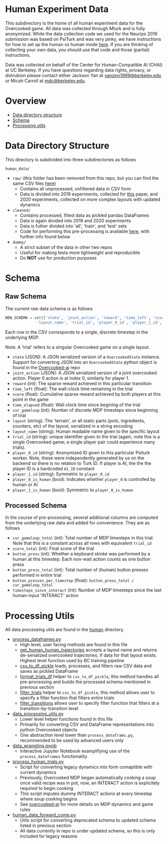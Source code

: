 # Human Experiment Data

This subdirectory is the home of all human experiment data for the Overcooked game. All data was collected through Mturk and is fully anonymized. While the data collection code we used for the Neurips 2019 submission was based on PsiTurk and was very janky, we have instructions for how to set up the human vs human mode [here](https://github.com/HumanCompatibleAI/overcooked_ai/tree/master/src/overcooked_demo#use-the-human-vs-human-game-mode). If you are thinking of collecting your own data, you should use that code and those (partial) instructions.

Data was collected on behalf of the Center for Human-Compatible AI (CHAI) at UC Berkeley. If you have questions regarding data rights, privacy, or distrubion please contact either Jackson Yan at yanzeyi1999@berkeley.edu or Micah Carroll at mdc@berkeley.edu.

# Overview 

* [Data directory structure](#data-directory-structure)
* [Schema](#Schema)
* [Processing utils](#processing-utils)

# Data Directory Structure

This directory is subdivided into three subdirectories as follows 

`human_data/`
* `raw/` (this folder has been removed from this repo, but you can find the same CSV files [here](https://github.com/HumanCompatibleAI/human_aware_rl/tree/master/human_aware_rl/data/human/anonymized))
  * Contains all unprocessed, unfiltered data in CSV form
  * Data is divided into 2019 experiments, collected for [this](https://arxiv.org/abs/1910.05789) paper, and 2020 experiments, collected on more complex layouts with updated dynamics
* `cleaned/`
  * Contains processed, filted data as pickled pandas DataFrames
  * Data is again divided into 2019 and 2020 experiments
  * Data is futher divided into 'all', 'train', and 'test' sets
  * Code for performing this pre-processing is available [here](../../human/process_dataframes.py), with further info found below
* `dummy/`
  * A strict subset of the data in other two repos
  * Useful for making tests more lightweight and reproducible
  * Do **NOT** use for production purposes

# Schema

## Raw Schema

The current raw data schema is as follows

```python
NEW_SCHEMA = set(['state', 'joint_action', 'reward', 'time_left', 'score', 'time_elapsed', 'cur_gameloop', 'layout', 
              'layout_name', 'trial_id', 'player_0_id', 'player_1_id', 'player_0_is_human', 'player_1_is_human'])
```

Each row in the CSV corresponds to a single, discrete timestep in the underlying MDP.

Note: A 'trial' refers to a singular Overcooked game on a single layout.

* `state` (JSON): A JSON serialized version of a `OvercookedState` instance. Support for converting JSON into an `OvercookedState` python object is found in the [Overcooked-ai](https://github.com/HumanCompatibleAI/overcooked_ai) repo
* `joint_action` (JSON): A JSON serialized version of a joint overcooked action. Player 0 action is at index 0, similarly for player 1.
* `reward` (int): The sparse reward achieved in this particular transition
* `time_left` (float): The wall-clock time remaining in the trial
* `score` (float): Cumulative sparse reward achieved by both players at this point in the game
* `time_elapsed` (float): Wall clock time since begining of the trial
* `cur_gameloop` (int): Number of discrete MDP timesteps since beginning of trial
* `layout` (string): The 'terrain', or all static parts (pots, ingredients, counters, etc) of the layout, serialized in a string encoding
* `layout_name` (string): Human readable name given to the specific layout
* `trial_id` (string): unique identifier given to the trial (again, note this is a single Overcooked game; a single player pair could experience many trials). 
* `player_0_id` (string): Anonymized ID given to this particular Psiturk worker. Note, these were independently generated by us on the backend so there is no relation to Turk ID. If player is AI, the the the player ID is a hardcoded `AI_ID` constant
* `player_1_id` (string): Symmetric to `player_0_id`
* `player_0_is_human` (bool): Indicates whether `player_0` is controlled by human or AI
* `player_1_is_human` (bool): Symmetric to `player_0_is_human`

## Processed Schema

In the course of pre-processing, several additional columns are computed from the underlying raw data and added for convenience. They are as follows

* `cur_gameloop_total` (int): Total number of MDP timesteps in this trial. Note that this is a constant across all rows with equivalent `trial_id`
* `score_total` (int): Final score of the trial
* `button_press` (int): Whether a keyboard stroke was performed by a human at this timestep. Each non-wait action counts as one button press
* `button_press_total` (int): Total number of (human) button presses performed in entire trial
* `button_presses_per_timestep` (float): `button_press_total / cur_gameloop_total`
* `timesteps_since_interact` (int): Number of MDP timesteps since the last human-input 'INTERACT' action

# Processing Utils

All data processing utils are found in the [human](../../human/) directory. 

* [process_dataframes.py](../../human/process_dataframes.py)
  * High level, user facing methods are found in this file
  * [get_human_human_trajectories](https://github.com/HumanCompatibleAI/human_aware_rl/blob/c041369d14cdacf3de10664ef94351b4e1ad8930/human_aware_rl/human/process_dataframes.py#L18) accepts a layout name and returns de-serialized overcooked trajectories, if data for that layout exists. Highest level function used by BC training pipeline
  * [csv_to_df_pickle](https://github.com/HumanCompatibleAI/human_aware_rl/blob/c041369d14cdacf3de10664ef94351b4e1ad8930/human_aware_rl/human/process_dataframes.py#L30) loads, processes, and filters raw CSV data and saves as pickled DataFrame
  * [format_trials_df](https://github.com/HumanCompatibleAI/human_aware_rl/blob/c041369d14cdacf3de10664ef94351b4e1ad8930/human_aware_rl/human/process_dataframes.py#L108) helper to `csv_to_df_pickle`, this method handles all pre-processing and builds the processed schema mentioned in previous section
  * [filter_trials](https://github.com/HumanCompatibleAI/human_aware_rl/blob/c041369d14cdacf3de10664ef94351b4e1ad8930/human_aware_rl/human/process_dataframes.py#L130) helper to `csv_to_df_pickle`, this method allows user to specify a filter function that filters entire trials
  * [filter_transitions](https://github.com/HumanCompatibleAI/human_aware_rl/blob/c041369d14cdacf3de10664ef94351b4e1ad8930/human_aware_rl/human/process_dataframes.py#L151) allows user to specify filter function that filters at a transition-by-transition level
* [data_processing_utils.py](../../human/data_processing_utils.py)
  * Lower level helper functions found in this file
  * Primarily for converting CSV and DataFrame representations into python Overcooked objects
  * One abstraction level lower than `process_dataframs.py`, recommended to be used by advanced users only
* [data_wrangling.ipynb](../../human/data_wrangling.ipynb)
  * Interactive Jupyter Notebook examplifying use of the `process_dataframes` functionality
* [process_human_trials.py](../../human/process_human_trials.py)
  * Script for converting legacy dynamics into form comaptible with current dynamics
  * Previously, Overcooked MDP began automatically cooking a soup once valid recipe was in pot, now, an INTERACT action is explicitely required to begin cooking
  * This script imputes dummy INTERACT actions at every timestep where soup cooking begins
  * See [overcooked-ai](https://github.com/HumanCompatibleAI/overcooked_ai) for more details on MDP dynamics and game rules
* [human_data_forward_comp.py](../../human/human_data_forward_comp.py)
  * Utils script for converting deprecated schema to updated schema listed in previous section
  * All data currently in repo is under updated schema, so this is only included for legacy reasons

